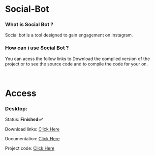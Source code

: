 # Social-Bot
<h3>What is Social Bot ?</h3>
<p>Social bot is a tool designed to gain engagement on instagram.</p>

<h3>How can i use Social Bot ?</h3>
<p>You can acess the follow links to Download the compiled version of the project or to see the source code and to compile the code for your on.</p>
 
<div style="text-decoration: none;">
<br>
<div>
 <h1>Access
  <h3>
    Desktop:
  </h3>
   <p>Status: <b>Finished ✅</b></p> 
   <p>Download links: <a href="https://github.com/G4lile00/Social-Bot/tree/main/Desktop#download-links">Click Here</a></p>
   <p>Documentation: <a href="https://github.com/G4lile00/Social-Bot/tree/main/Desktop#readme">Click Here</a></p>
   <p>Project code: <a href="https://github.com/G4lile00/Social-Bot/tree/main/Desktop/src">Click Here</a></p>
